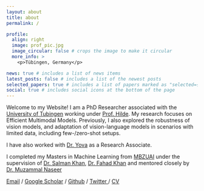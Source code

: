 ```yaml
---
layout: about
title: about
permalink: /

profile:
  align: right
  image: prof_pic.jpg
  image_circular: false # crops the image to make it circular
  more_info: >
    <p>Tübingen, Germany</p>

news: true # includes a list of news items
latest_posts: false # includes a list of the newest posts
selected_papers: true # includes a list of papers marked as "selected={true}"
social: true # includes social icons at the bottom of the page
---
```



Welcome to my Website! I am a PhD Researcher associated with the [University of Tubingen](https://uni-tuebingen.de/) working under [Prof. Hilde](https://hildekuehne.github.io/). My research focuses on Efficient Multimodal Models. Previously, I also explored the robustness of vision models, and adaptation of vision-language models in scenarios with limited data, including few-/zero-shot setups.

I have also worked with [Dr. Yova](https://yovakem.github.io/) as a Research Associate.

I completed my Masters in Machine Learning from [MBZUAI](https://mbzuai.ac.ae/) under the supervision of [Dr. Salman Khan](https://salman-h-khan.github.io/), [Dr. Fahad Khan](https://sites.google.com/view/fahadkhans/home?pli=1&authuser=1) and mentored closely by [Dr. Muzammal Naseer](https://muzammal-naseer.netlify.app/)




 <a href="mailto:muhammad.huzaifa@mbzuai.ac.ae">Email</a>  /  <a href="https://scholar.google.com/citations?user=V7hTDxQAAAAJ&hl=en">Google Scholar</a>  /  <a href="https://github.com/Muhammad-Huzaifaa">Github</a>  /  <a href="https://twitter.com/huzaifa2k50">Twitter </a>  /  <a href="https://muhammad-huzaifaa.github.io/assets/pdf/Resume.pdf">CV</a> 
